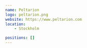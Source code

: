 ```yaml
---
name: Peltarion
logo: peltarion.png
website: https://www.peltarion.com
location: 
    - Stockholm

positions: []
---
```

